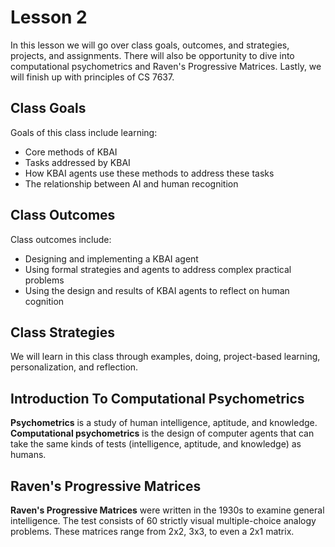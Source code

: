 # Lesson 2

In this lesson we will go over class goals, outcomes, and strategies, projects, and assignments. There will also be opportunity to dive into computational psychometrics and Raven's Progressive Matrices. Lastly, we will finish up with principles of CS 7637.

## Class Goals

Goals of this class include learning:

- Core methods of KBAI
- Tasks addressed by KBAI
- How KBAI agents use these methods to address these tasks
- The relationship between AI and human recognition

## Class Outcomes

Class outcomes include:

- Designing and implementing a KBAI agent
- Using formal strategies and agents to address complex practical problems
- Using the design and results of KBAI agents to reflect on human cognition

## Class Strategies

We will learn in this class through examples, doing, project-based learning, personalization, and reflection.

## Introduction To Computational Psychometrics

**Psychometrics** is a study of human intelligence, aptitude, and knowledge. **Computational psychometrics** is the design of computer agents that can take the same kinds of tests (intelligence, aptitude, and knowledge) as humans.

## Raven's Progressive Matrices

**Raven's Progressive Matrices** were written in the 1930s to examine general intelligence. The test consists of 60 strictly visual multiple-choice analogy problems. These matrices range from 2x2, 3x3, to even a 2x1 matrix.
